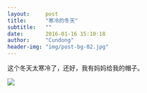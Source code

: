 ```yaml
---
layout:     post
title:      "寒冷的冬天"
subtitle:   ""
date:       2016-01-16 15:10:18
author:     "Cundong"
header-img: "img/post-bg-02.jpg"
---
```


<P>
    这个冬天太寒冷了，还好，我有妈妈给我的帽子。
</p>
<a href="#">
    <img src="{{ site.baseurl }}/img/map_41.jpg">
</a>